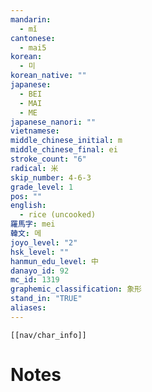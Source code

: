 ```yaml
---
mandarin:
  - mǐ
cantonese:
  - mai5
korean:
  - 미
korean_native: ""
japanese:
  - BEI
  - MAI
  - ME
japanese_nanori: ""
vietnamese:
middle_chinese_initial: m
middle_chinese_final: ei
stroke_count: "6"
radical: 米
skip_number: 4-6-3
grade_level: 1
pos: ""
english:
  - rice (uncooked)
羅馬字: mei
韓文: 메
joyo_level: "2"
hsk_level: ""
hanmun_edu_level: 中
danayo_id: 92
mc_id: 1319
graphemic_classification: 象形
stand_in: "TRUE"
aliases:
---
```

```meta-bind-embed
[[nav/char_info]]
```

# Notes
